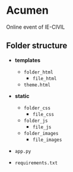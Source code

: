 # Acumen
Online event of IE-CIVIL

## Folder structure

- **templates**
	- `folder_html`
		- `file_html`
	- `theme.html`
- **static**
	- `folder_css`
		- `file_css`
	- `folder_js`
		- `file_js`
	- `folder_images`
		- `file_images`
	
- `app.py`
-  `requirements.txt`
